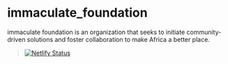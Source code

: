 # immaculate_foundation
immaculate foundation is an organization that seeks to initiate community-driven solutions and foster collaboration to make Africa a better place.

> [![Netlify Status](https://api.netlify.com/api/v1/badges/55fc24fb-e2a4-44ec-b463-08b4c6bdfa91/deploy-status)](https://app.netlify.com/sites/immaculatefoundation/deploys)
